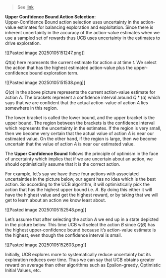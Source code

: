 > See [link](https://www.geeksforgeeks.org/upper-confidence-bound-algorithm-in-reinforcement-learning/?ref=gcse_outind)

**Upper Confidence Bound Action Selection:**  
Upper-Confidence Bound action selection uses uncertainty in the action-value estimates for balancing exploration and exploitation. Since there is inherent uncertainty in the accuracy of the action-value estimates when we use a sampled set of rewards thus UCB uses uncertainty in the estimates to drive exploration.

![[Pasted image 20250105151247.png]]

$Qt(a)$ here represents the current estimate for action _a_ at time _t_. We select the action that has the highest estimated action-value plus the upper-confidence bound exploration term.

![[Pasted image 20250105151538.png]]

$Q(a)$ in the above picture represents the current action-value estimate for action _A_. The brackets represent a confidence interval around $Q*(a)$ which says that we are confident that the actual action-value of action _A_ lies somewhere in this region.

The lower bracket is called the lower bound, and the upper bracket is the upper bound. The region between the brackets is the confidence interval which represents the uncertainty in the estimates. If the region is very small, then we become very certain that the actual value of action _A_ is near our estimated value. On the other hand, if the region is large, then we become uncertain that the value of action _A_ is near our estimated value.

The **Upper Confidence Bound** follows the principle of optimism in the face of uncertainty which implies that if we are uncertain about an action, we should optimistically assume that it is the correct action.

For example, let’s say we have these four actions with associated uncertainties in the picture below, our agent has no idea which is the best action. So according to the UCB algorithm, it will optimistically pick the action that has the highest upper bound i.e. _A_. By doing this either it will have the highest value and get the highest reward, or by taking that we will get to learn about an action we know least about.

![[Pasted image 20250105152548.png]]

Let’s assume that after selecting the action _A_ we end up in a state depicted in the picture below. This time UCB will select the action _B_ since $Q(B)$ has the highest upper-confidence bound because it’s action-value estimate is the highest, even though the confidence interval is small.  

![[Pasted image 20250105152603.png]]

Initially, UCB explores more to systematically reduce uncertainty but its exploration reduces over time. Thus we can say that UCB obtains greater reward on average than other algorithms such as Epsilon-greedy, Optimistic Initial Values, etc.


